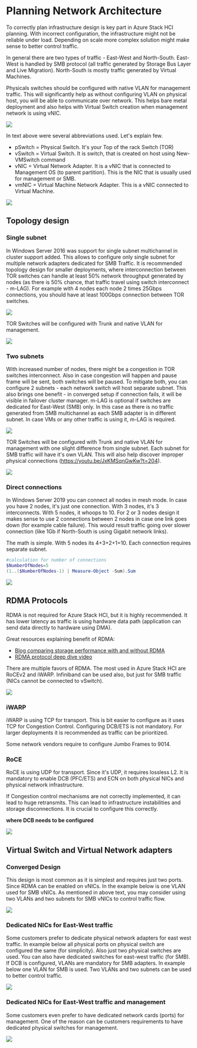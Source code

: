 # Planning Network Architecture

To correctly plan infrastructure design is key part in Azure Stack HCI planning. With incorrect configuration, the infrastructure might not be reliable under load. Depending on scale more complex solution might make sense to better control traffic.

In general there are two types of traffic - East-West and North-South. East-West is handled by SMB protocol (all traffic generated by Storage Bus Layer and Live Migration). North-South is mostly traffic generated by Virtual Machines.

Physicals switches should be configured with native VLAN for management traffic. This will significantly help as without configuring VLAN on physical host, you will be able to communicate over network. This helps bare metal deployment and also helps with Virtual Switch creation when management network is using vNIC. 

![](04-Network-Architecture/media/pswitch01.png)

In text above were several abbreviations used. Let's explain few.

- pSwitch = Physical Switch. It's your Top of the rack Switch (TOR)
- vSwitch = Virtual Switch. It is switch, that is created on host using New-VMSwitch command
- vNIC = Virtual Network Adapter. It is a vNIC that is connected to Management OS (to parent partition). This is the NIC that is usually used for management or SMB.
- vmNIC = Virtual Machine Network Adapter. This is a vNIC connected to Virtual Machine.

![](04-Network-Architecture/media/topology00.png)

## Topology design

### Single subnet

In Windows Server 2016 was support for single subnet multichannel in cluster support added. This allows to configure only single subnet for multiple network adapters dedicated for SMB Traffic. It is recommended topology design for smaller deployments, where interconnection between TOR switches can handle at least 50% network throughput generated by nodes (as there is 50% chance, that traffic travel using switch interconnect - m-LAG). For example with 4 nodes each node 2 times 25Gbps connections, you should have at least 100Gbps connection between TOR switches.

![](04-Network-Architecture/media/topology01.png)

TOR Switches will be configured with Trunk and native VLAN for management.

![](04-Network-Architecture/media/topology02.png)

### Two subnets

With increased number of nodes, there might be a congestion in TOR switches interconnect. Also in case congestion will happen and pause frame will be sent, both switches will be paused. To mitigate both, you can configure 2 subnets - each network switch will host separate subnet. This also brings one benefit - in converged setup if connection fails, it will be visible in failover cluster manager. m-LAG is optional if switches are dedicated for East-West (SMB) only. In this case as there is no traffic generated from SMB multichannel as each SMB adapter is in different subnet. In case VMs or any other traffic is using it, m-LAG is required.

![](04-Network-Architecture/media/topology03.png)

TOR Switches will be configured with Trunk and native VLAN for management with one slight difference from single subnet. Each subnet for SMB traffic will have it's own VLAN. This will also help discover improper physical connections (https://youtu.be/JxKMSqnGwKw?t=204).

![](04-Network-Architecture/media/topology04.png)

### Direct connections

In Windows Server 2019 you can connect all nodes in mesh mode. In case you have 2 nodes, it's just one connection. With 3 nodes, it's 3 interconnects. With 5 nodes, it whoops to 10. For 2 or 3 nodes design it makes sense to use 2 connections between 2 nodes in case one link goes down (for example cable failure). This would result traffic going over slower connection (like 1Gb if North-South is using Gigabit network links).

The math is simple. With 5 nodes its 4+3+2+1=10. Each connection requires separate subnet.

```powershell
#calculation for number of connections
$NumberOfNodes=5
(1..($NumberOfNodes-1) | Measure-Object -Sum).Sum
```

![](04-Network-Architecture/media/connections01.gif)

## RDMA Protocols

RDMA is not required for Azure Stack HCI, but it is highly recommended. It has lower latency as traffic is using hardware data path (application can send data directly to hardware using DMA).

Great resources explaining benefit of RDMA:

- [Blog comparing storage performance with and without RDMA](https://techcommunity.microsoft.com/t5/storage-at-microsoft/to-rdma-or-not-to-rdma-8211-that-is-the-question/ba-p/425982)
- [RDMA protocol deep dive video](https://channel9.msdn.com/Blogs/Regular-IT-Guy/Behind-the-Scenes-with-Storage-Replica-and-RDMA)

There are multiple favors of RDMA. The most used in Azure Stack HCI are RoCEv2 and iWARP. Infiniband can be used also, but just for SMB traffic (NICs cannot be connected to vSwitch).

![](04-Network-Architecture/media/RDMA01.png)

### iWARP

iWARP is using TCP for transport. This is bit easier to configure as it uses TCP for Congestion Control. Configuring DCB/ETS is not mandatory. For larger deployments it is recommended as traffic can be prioritized.

Some network vendors require to configure Jumbo Frames to 9014.

### RoCE

RoCE is using UDP for transport. Since it's UDP, it requires lossless L2. It is mandatory to enable DCB (PFC/ETS) and ECN on both physical NICs and physical network infrastructure.

If Congestion control mechanisms are not correctly implemented, it can lead to huge retransmits. This can lead to infrastructure instabilities and storage disconnections. It is crucial to configure this correctly.

**where DCB needs to be configured**

![](04-Network-Architecture/media/dcb01.png)

## Virtual Switch and Virtual Network adapters

### Converged Design

This design is most common as it is simplest and requires just two ports. Since RDMA can be enabled on vNICs. In the example below is one VLAN used for SMB vNICs. As mentioned in above text, you may consider using two VLANs and two subnets for SMB vNICs to control traffic flow.

![](04-Network-Architecture/media/topology04.png)

### Dedicated NICs for East-West traffic

Some customers prefer to dedicate physical network adapters for east west traffic. In example below all physical ports on physical switch are configured the same (for simplicity). Also just two physical switches are used. You can also have dedicated switches for east-west traffic (for SMB). If DCB is configured, VLANs are mandatory for SMB adapters. In example below one VLAN for SMB is used. Two VLANs and two subnets can be used to better control traffic.

![](04-Network-Architecture/media/topology05.png)

### Dedicated NICs for East-West traffic and management

Some customers even prefer to have dedicated network cards (ports) for management. One of the reason can be customers requirements to have dedicated physical switches for management.

![](04-Network-Architecture/media/topology06.png)